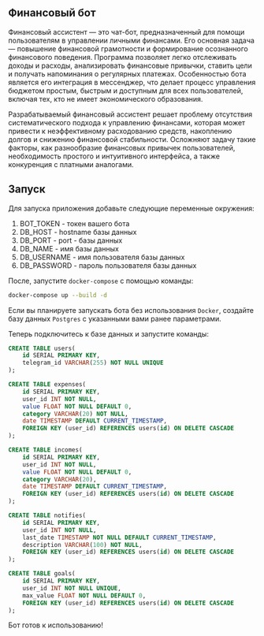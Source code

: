 ## Финансовый бот
  
Финансовый ассистент — это чат-бот, предназначенный для помощи пользователям в управлении личными финансами. Его основная задача — повышение финансовой грамотности и формирование осознанного финансового поведения. Программа позволяет легко отслеживать доходы и расходы, анализировать финансовые привычки, ставить цели и получать напоминания о регулярных платежах. Особенностью бота является его интеграция в мессенджер, что делает процесс управления бюджетом простым, быстрым и доступным для всех пользователей, включая тех, кто не имеет экономического образования.
  
Разрабатываемый финансовый ассистент решает проблему отсутствия систематического подхода к управлению финансами, которая может привести к неэффективному расходованию средств, накоплению долгов и снижению финансовой стабильности. Осложняют задачу такие факторы, как разнообразие финансовых привычек пользователей, необходимость простого и интуитивного интерфейса, а также конкуренция с платными аналогами.
  
  
## Запуск

Для запуска приложения добавьте следующие переменные окружения:
1. BOT_TOKEN - токен вашего бота
2. DB_HOST - hostname базы данных
3. DB_PORT - port - базы данных
4. DB_NAME - имя базы данных
5. DB_USERNAME - имя пользователя базы данных
6. DB_PASSWORD - пароль пользователя базы данных
  
После, запустите `docker-compose` с помощью команды:
```bash
docker-compose up --build -d
```
  
Если вы планируете запускать бота без использования `Docker`, создайте базу данных `Postgres` с указанными вами ранее параметрами.

Теперь подключитесь к базе данных и запустите команды:
```sql
CREATE TABLE users(
	id SERIAL PRIMARY KEY,
	telegram_id VARCHAR(255) NOT NULL UNIQUE
);

CREATE TABLE expenses(
	id SERIAL PRIMARY KEY,
	user_id INT NOT NULL,
	value FLOAT NOT NULL DEFAULT 0,
	category VARCHAR(20) NOT NULL,
	date TIMESTAMP DEFAULT CURRENT_TIMESTAMP,
	FOREIGN KEY (user_id) REFERENCES users(id) ON DELETE CASCADE
);

CREATE TABLE incomes(
	id SERIAL PRIMARY KEY,
	user_id INT NOT NULL,
	value FLOAT NOT NULL DEFAULT 0,
	category VARCHAR(20),
	date TIMESTAMP DEFAULT CURRENT_TIMESTAMP,
	FOREIGN KEY (user_id) REFERENCES users(id) ON DELETE CASCADE
);

CREATE TABLE notifies(
	id SERIAL PRIMARY KEY,
	user_id INT NOT NULL,
	last_date TIMESTAMP NOT NULL DEFAULT CURRENT_TIMESTAMP,
	description VARCHAR(100) NOT NULL,
	FOREIGN KEY (user_id) REFERENCES users(id) ON DELETE CASCADE
);

CREATE TABLE goals(
	id SERIAL PRIMARY KEY,
	user_id INT NOT NULL UNIQUE,
	max_value FLOAT NOT NULL DEFAULT 0,
	FOREIGN KEY (user_id) REFERENCES users(id) ON DELETE CASCADE
);
```
  
Бот готов к использованию!